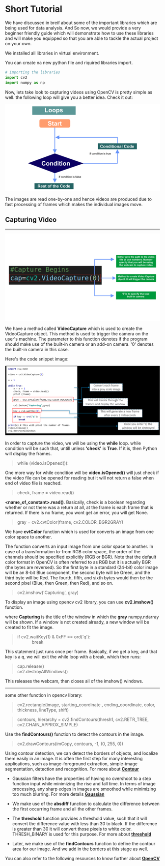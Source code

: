 # Short Tutorial

We have discussed in breif about some of the important libraries which are being used for data analysis. And So now, we would provide a very beginner friendly guide which will demonstrate how to use these libraries and will make you equipped so that you are able to tackle the actual project on your own.

We installed all libraries in virtual environment.

You can create na new python file and riquired libraries import. 

```python
# importing the libraries
import cv2
import numpy as np
```

Now, lets take look to capturing videos using OpenCV is pretty simple as well. the following loop will give you a better idea. Check it out:

![alt img](img1.png "img")

The images are read one-by-one and hence videos are produced due to fast processing of frames which makes the individual images move.

## Capturing Video
---

![alt img](img2.png "img")

We have a method called **VideoCapture** which is used to create the VideoCapture object. This method is used to trigger the camera on the user's machine. The parameter to this function denotes if the program should make use of the built-in camera or an add-on camera. '0' denotes the built-in camera in this case.

Here's the code snippet image:

![alt img](img3.png "img")

In order to capture the video, we will be using the **while** loop. while condition will be such that, untill unless **'check'** is **True**. If it is, then Python will display the frames.

> while (video.isOpened()):

One more way for while condition will be **video.isOpened()** will just check if the video file can be opened for reading but it will not return a false when end of video file is reached.

> check, frame = video.read()

**<name_of_constant>.read()**. Basically, check is a boolean regarding whether or not there was a return at all, at the frame is each frame that is returned. If there is no frame, you wont get an error, you will get None.

> gray = cv2.cvtColor(frame, cv2.COLOR_BGR2GRAY)

We have **cvtColor** function which is used for converts an image from one color space to another.

The function converts an input image from one color space to another. In case of a transformation to-from RGB color space, the order of the channels should be specified explicitly (RGB or BGR). Note that the default color format in OpenCV is often referred to as RGB but it is actually BGR (the bytes are reversed). So the first byte in a standard (24-bit) color image will be an 8-bit Blue component, the second byte will be Green, and the third byte will be Red. The fourth, fifth, and sixth bytes would then be the second pixel (Blue, then Green, then Red), and so on.

> cv2.imshow('Capturing', gray)

To display an image using opencv cv2 library, you can use **cv2.imshow()** function.

where **Capturing** is the title of the window in which the **gray** numpy.ndarray will be shown. If a window is not created already, a new window will be created to fit the image.

> if cv2.waitKey(1) & 0xFF == ord('q'):<br>
&nbsp;&nbsp;&nbsp;&nbsp;&nbsp;&nbsp;&nbsp;&nbsp;&nbsp;&nbsp;&nbsp; break

This statement just runs once per frame. Basically, if we get a key, and that key is a q, we will exit the while loop with a break, which then runs:

>cap.release()<br>
cv2.destroyAllWindows()

This releases the webcam, then closes all of the imshow() windows.

---
some other function in opencv library:

>cv2.rectangle(image, starting_coordinate , ending_coordinate, color, thickness, lineType, shift)

>contours, hierarchy = cv2.findContours(thresh1, cv2.RETR_TREE, cv2.CHAIN_APPROX_SIMPLE)

Use the **findContours()** function to detect the contours in the image.

> cv2.drawContours(imCopy, contours, -1, (0, 255, 0))

Using contour detection, we can detect the borders of objects, and localize them easily in an image. It is often the first step for many interesting applications, such as image-foreground extraction, simple-image segmentation, detection and recognition. For more about **[Contour](https://opencv24-python-tutorials.readthedocs.io/en/latest/py_tutorials/py_imgproc/py_contours/py_contours_begin/py_contours_begin.html)** 

- Gaussian filters have the properties of having no overshoot to a step function input while minimizing the rise and fall time. In terms of image processing, any sharp edges in images are smoothed while minimizing too much blurring. For more details **[Gaussian](https://opencv24-python-tutorials.readthedocs.io/en/latest/py_tutorials/py_imgproc/py_filtering/py_filtering.html)**

- We make use of the **absdiff** function to calculate the difference between the first occurring frame and all the other frames.

- The **threshold** function provides a threshold value, such that it will convert the difference value with less than 30 to black. If the difference is greater than 30 it will convert those pixels to white color. THRESH_BINARY is used for this purpose. For more about **[threshold](https://opencv24-python-tutorials.readthedocs.io/en/latest/py_tutorials/py_imgproc/py_thresholding/py_thresholding.html)**

- Later, we make use of the **findContours** function to define the contour area for our image. And we add in the borders at this stage as well.

You can also refer to the following resources to know further about **[OpenCV](https://opencv.org/)**